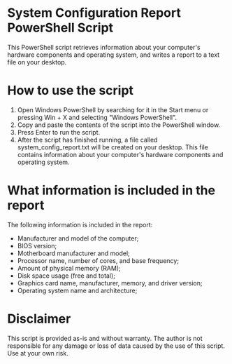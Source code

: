 # System Configuration Report PowerShell Script

This PowerShell script retrieves information about your computer's hardware components and operating system, and writes a report to a text file on your desktop.

# How to use the script
1. Open Windows PowerShell by searching for it in the Start menu or pressing Win + X and selecting "Windows PowerShell".
2. Copy and paste the contents of the script into the PowerShell window.
3. Press Enter to run the script.
4. After the script has finished running, a file called system_config_report.txt will be created on your desktop. This file contains information about your computer's hardware components and operating system.

# What information is included in the report
The following information is included in the report:
- Manufacturer and model of the computer;
- BIOS version;
- Motherboard manufacturer and model;
- Processor name, number of cores, and base frequency;
- Amount of physical memory (RAM);
- Disk space usage (free and total);
- Graphics card name, manufacturer, memory, and driver version;
- Operating system name and architecture;

# Disclaimer
This script is provided as-is and without warranty. The author is not responsible for any damage or loss of data caused by the use of this script. Use at your own risk.
